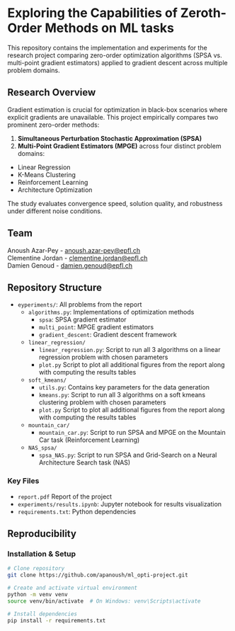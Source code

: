 # Exploring the Capabilities of Zeroth-Order Methods on ML tasks

This repository contains the implementation and experiments for the research project comparing zero-order optimization algorithms (SPSA vs. multi-point gradient estimators) applied to gradient descent across multiple problem domains. 

## Research Overview
Gradient estimation is crucial for optimization in black-box scenarios where explicit gradients are unavailable. This project empirically compares two prominent zero-order methods:
1. **Simultaneous Perturbation Stochastic Approximation (SPSA)**
2. **Multi-Point Gradient Estimators (MPGE)**
across four distinct problem domains:
- Linear Regression
- K-Means Clustering
- Reinforcement Learning
- Architecture Optimization

The study evaluates convergence speed, solution quality, and robustness under different noise conditions.

## Team
Anoush Azar-Pey - anoush.azar-pey@epfl.ch  
Clementine Jordan - clementine.jordan@epfl.ch  
Damien Genoud - damien.genoud@epfl.ch

## Repository Structure

- `eyperiments/`: All problems from the report
  - `algorithms.py`: Implementations of optimization methods
    - `spsa`: SPSA gradient estimator
    - `multi_point`: MPGE gradient estimators
    - `gradient_descent`: Gradient descent framework
  - `linear_regression/`
    - `linear_regression.py`: Script to run all 3 algorithms on a linear regression problem with chosen parameters
    - `plot.py` Script to plot all additional figures from the report along with computing the results tables
  - `soft_kmeans/`
    - `utils.py`: Contains key parameters for the data generation
    - `kmeans.py`: Script to run all 3 algorithms on a soft kmeans clustering problem with chosen parameters
    - `plot.py` Script to plot all additional figures from the report along with computing the results tables
  - `mountain_car/`
    - `mountain_car.py`: Script to run SPSA and MPGE on the Mountain Car task (Reinforcement Learning)
  - `NAS_spsa/`
    - `spsa_NAS.py`: Script to run SPSA and Grid-Search on a Neural Architecture Search task (NAS)

### Key Files
- `report.pdf` Report of the project
- `experiments/results.ipynb`: Jupyter notebook for results visualization
- `requirements.txt`: Python dependencies

## Reproducibility

### Installation & Setup
```bash
# Clone repository
git clone https://github.com/apanoush/ml_opti-project.git

# Create and activate virtual environment
python -m venv venv
source venv/bin/activate  # On Windows: venv\Scripts\activate

# Install dependencies
pip install -r requirements.txt
```